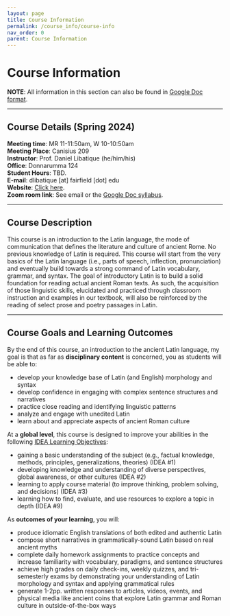 ```yaml
---
layout: page
title: Course Information
permalink: /course_info/course-info
nav_order: 0
parent: Course Information
---
```


# Course Information

**NOTE**: All information in this section can also be found in [Google Doc format](https://docs.google.com/document/d/1-0SUoB4Wq8TVicnzmuP9Adv3oChUa0mm_rwVe6U-2QI/edit?usp=sharing).

***

## Course Details (Spring 2024)

**Meeting time**: MR 11-11:50am, W 10-10:50am  
**Meeting Place**: Canisius 209  
**Instructor**: Prof. Daniel Libatique (he/him/his)  
**Office**: Donnarumma 124  
**Student Hours**: TBD.  
**E-mail**: dlibatique [at] fairfield [dot] edu  
**Website**: [Click here](https://libatique.info).  
**Zoom room link**: See email or the [Google Doc syllabus](https://docs.google.com/document/d/1-0SUoB4Wq8TVicnzmuP9Adv3oChUa0mm_rwVe6U-2QI/edit?usp=sharing).

***

## Course Description

This course is an introduction to the Latin language, the mode of communication that defines the literature and culture of ancient Rome. No previous knowledge of Latin is required. This course will start from the very basics of the Latin language (i.e., parts of speech, inflection, pronunciation) and eventually build towards a strong command of Latin vocabulary, grammar, and syntax. The goal of introductory Latin is to build a solid foundation for reading actual ancient Roman texts. As such, the acquisition of those linguistic skills, elucidated and practiced through classroom instruction and examples in our textbook, will also be reinforced by the reading of select prose and poetry passages in Latin.

***

## Course Goals and Learning Outcomes

By the end of this course, an introduction to the ancient Latin language, my goal is that as far as **disciplinary content** is concerned, you as students will be able to:
* develop your knowledge base of Latin (and English) morphology and syntax
* develop confidence in engaging with complex sentence structures and narratives
* practice close reading and identifying linguistic patterns
* analyze and engage with unedited Latin
* learn about and appreciate aspects of ancient Roman culture

At a **global level**, this course is designed to improve your abilities in the following [IDEA Learning Objectives](https://www.ideaedu.org/idea-notes-on-learning/):
* gaining a basic understanding of the subject (e.g., factual knowledge, methods, principles, generalizations, theories) (IDEA #1)
* developing knowledge and understanding of diverse perspectives, global awareness, or other cultures (IDEA #2)
* learning to apply course material (to improve thinking, problem solving, and decisions) (IDEA #3)
* learning how to find, evaluate, and use resources to explore a topic in depth (IDEA #9)

As **outcomes of your learning**, you will:
* produce idiomatic English translations of both edited and authentic Latin
* compose short narratives in grammatically-sound Latin based on real ancient myths
* complete daily homework assignments to practice concepts and increase familiarity with vocabulary, paradigms, and sentence structures
* achieve high grades on daily check-ins, weekly quizzes, and tri-semesterly exams by demonstrating your understanding of Latin morphology and syntax and applying grammatical rules
* generate 1-2pp. written responses to articles, videos, events, and physical media like ancient coins that explore Latin grammar and Roman culture in outside-of-the-box ways

